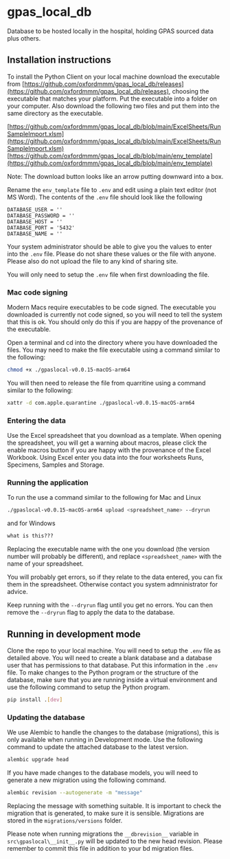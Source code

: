 # gpas_local_db

Database to be hosted locally in the hospital, holding GPAS sourced data plus others.

## Installation instructions

To install the Python Client on your local machine download the executable from [https://github.com/oxfordmmm/gpas_local_db/releases](https://github.com/oxfordmmm/gpas_local_db/releases), choosing the executable that matches your platform. Put the executable into a folder on your computer. Also download the following two files and put them into the same directory as the executable.

[https://github.com/oxfordmmm/gpas_local_db/blob/main/ExcelSheets/RunSampleImport.xlsm](https://github.com/oxfordmmm/gpas_local_db/blob/main/ExcelSheets/RunSampleImport.xlsm)
[https://github.com/oxfordmmm/gpas_local_db/blob/main/env_template](https://github.com/oxfordmmm/gpas_local_db/blob/main/env_template)

Note: The download button looks like an arrow putting downward into a box.

Rename the `env_template` file to `.env` and edit using a plain text editor (not MS Word). The contents of the `.env` file should look like the following

```env
DATABASE_USER = ''
DATABASE_PASSWORD = ''
DATABASE_HOST = ''
DATABASE_PORT = '5432'
DATABASE_NAME = ''
```

Your system administrator should be able to give you the values to enter into the `.env` file. Please do not share these values or the file with anyone. Please also do not upload the file to any kind of sharing site.

You will only need to setup the `.env` file when first downloading the file.

### Mac code signing

Modern Macs require executables to be code signed. The executable you downloaded is currently not code signed, so you will need to tell the system that this is ok. You should only do this if you are happy of the provenance of the executable.

Open a terminal and cd into the directory where you have downloaded the files. You may need to make the file executable using a command similar to the following:

```bash
chmod +x ./gpaslocal-v0.0.15-macOS-arm64
```

You will then need to release the file from quarritine using a command similar to the following:

```bash
xattr -d com.apple.quarantine ./gpaslocal-v0.0.15-macOS-arm64
```

### Entering the data

Use the Excel spreadsheet that you download as a template. When opening the spreadsheet, you will get a warning about macros, please click the enable macros button if you are happy with the provenance of the Excel Workbook. Using Excel enter you data into the four worksheets Runs, Specimens, Samples and Storage.

### Running the application

To run the use a command similar to the following for Mac and Linux

```bash
./gpaslocal-v0.0.15-macOS-arm64 upload <spreadsheet_name> --dryrun
```

and for Windows

```cmd
what is this???
```

Replacing the executable name with the one you download (the version number will probably be different), and replace `<spreadsheet_name>` with the name of your spreadsheet.

You will probably get errors, so if they relate to the data entered, you can fix them in the spreadsheet. Otherwise contact you system admninistrator for advice.

Keep running with the `--dryrun` flag until you get no errors. You can then remove the `--dryrun` flag to apply the data to the database.

## Running in development mode

Clone the repo to your local machine. You will need to setup the `.env` file as detailed above. You will need to create a blank database and a database user that has permissions to that database. Put this information in the `.env` file. To make changes to the Python program or the structure of the database, make sure that you are running inside a virtual environment and use the following command to setup the Python program.

```bash
pip install .[dev]
```

### Updating the database

We use Alembic to handle the changes to the database (migrations), this is only available when running in Development mode. Use the following command to update the attached database to the latest version.

```bash
alembic upgrade head
```

If you have made changes to the database models, you will need to generate a new migration using the following command.

```bash
alembic revision --autogenerate -m "message"
```

Replacing the message with something suitable. It is important to check the migration that is generated, to make sure it is sensible. Migrations are stored in the `migrations/versions` folder.

Please note when running migrations the `__dbrevision__` variable in `src\gpaslocal\__init__.py` will be updated to the
new head revision. Please remember to commit this file in addition to your bd migration files.
